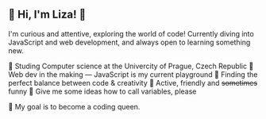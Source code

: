 ## 🌟 Hi, I'm Liza! 🌟

I'm curious and attentive, exploring the world of code! Currently diving into JavaScript and web development, and always open to learning something new.

👾 Studing Computer science at the Univercity of Prague, Czech Republic
👾 Web dev in the making — JavaScript is my current playground
👾 Finding the perfect balance between code & creativity
👾 Active, friendly and ~~sometimes~~ funny
👾 Give me some ideas how to call variables, please

💎 My goal is to become a coding queen. 
